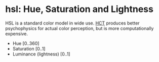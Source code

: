 # hsl: Hue, Saturation and Lightness

HSL is a standard color model in wide use.  [HCT](../hct) produces better psychophysics for actual color perception, but is more computationally expensive.

* Hue [0..360]
* Saturation [0..1]
* Luminance (lightness) [0..1]



